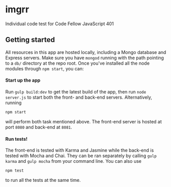 # imgrr
Individual code test for Code Fellow JavaScript 401

## Getting started
All resources in this app are hosted locally, including a Mongo database and Express servers. Make sure you have `mongod` running with the path pointing to a `db/` directory at the repo root. Once you've installed all the node modules through `npm start`, you can:

#### Start up the app
Run `gulp build:dev` to get the latest build of the app, then run `node server.js` to start both the front- and back-end servers. Alternatively, running
```
npm start
```
will perform both task mentioned above. The front-end server is hosted at port `8080` and back-end at `8081`.

#### Run tests!
The front-end is tested with Karma and Jasmine while the back-end is tested with Mocha and Chai. They can be ran separately by calling `gulp karma` and `gulp mocha` from your command line. You can also use
```
npm test
```
to run all the tests at the same time.
